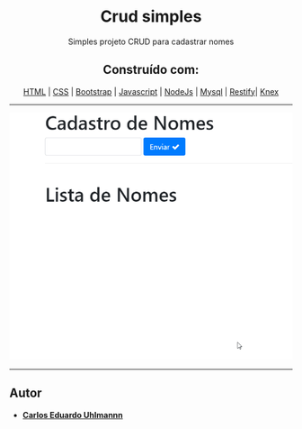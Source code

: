 <h1 align="center">
  Crud simples
</h1>

<p align="center">
  Simples projeto CRUD para cadastrar nomes
</p>

<h2 align="center">
 Construído com:   
</h2>

<div align="center">
  
[HTML](https://www.w3schools.com/html/default.asp) | [CSS](https://www.w3schools.com/css/) | [Bootstrap](https://getbootstrap.com/) | [Javascript](https://developer.mozilla.org/pt-BR/docs/Aprender/Getting_started_with_the_web/JavaScript_basico) | [NodeJs](https://nodejs.org/en/) | [Mysql](https://www.mysql.com/) 
| [Restify](http://restify.com/)| [Knex](http://knexjs.org/) 


  
</div>

<hr>
 

 
 <p align="center">
  <img alt="GitHub top language" src="https://github.com/carlosuhlmann/crud/blob/master/crud.gif">
 </p>
 
 <hr>
 
 ## Autor

* **[Carlos Eduardo Uhlmannn](https://github.com/carlosuhlmann)**
